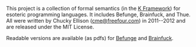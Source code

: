 This project is a collection of formal semantics (in the [K Framework](http://www.kframework.org/)) for esoteric programming languages.  It includes Befunge, Brainfuck, and Thue.  All were written by Chucky Ellison (cme@freefour.com) in 2011--2012 and are released under the MIT License. 

Readable versions are available (as pdfs) for [Befunge](/befunge93/befunge.pdf) and [Brainfuck](/brainfuck/bf.pdf).
